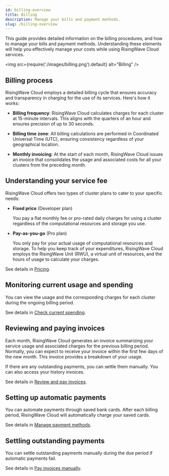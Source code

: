 ```yaml
---
id: billing-overview
title: Billing 
description: Manage your bills and payment methods.
slug: /billing-overview
---
```


This guide provides detailed information on the billing procedures, and how to manage your bills and payment methods. Understanding these elements will help you effectively manage your costs while using RisingWave Cloud services.

<img
   src={require('./images/billing.png').default}
   alt="Billing"
/>

## Billing process

RisingWave Cloud employs a detailed billing cycle that ensures accuracy and transparency in charging for the use of its services. Here's how it works:

- **Billing frequency**: RisingWave Cloud calculates charges for each cluster at 15-minute intervals. This aligns with the quarters of an hour and ensures precision of up to 30 seconds.

- **Billing time zone**: All billing calculations are performed in Coordinated Universal Time (UTC), ensuring consistency regardless of your geographical location.

- **Monthly invoicing**: At the start of each month, RisingWave Cloud issues an invoice that consolidates the usage and associated costs for all your clusters from the preceding month.

## Understanding your service fee

RisingWave Cloud offers two types of cluster plans to cater to your specific needs:

- **Fixed price** (Developer plan)

    You pay a flat monthly fee or pro-rated daily charges for using a cluster regardless of the computational resources and storage you use.

- **Pay-as-you-go** (Pro plan)

    You only pay for your actual usage of computational resources and storage. To help you keep track of your expenditures, RisingWave Cloud employs the RisingWave Unit (RWU), a virtual unit of resources, and the hours of usage to calculate your charges.

See details in [Pricing](/billing-pricing.md).

## Monitoring current usage and spending

You can view the usage and the corresponding charges for each cluster during the ongoing billing period.

See details in [Check current spending](/billing-check-spending-details.md#check-current-spending).

## Reviewing and paying invoices

Each month, RisingWave Cloud generates an invoice summarizing your service usage and associated charges for the previous billing period. Normally, you can expect to receive your invoice within the first few days of the new month. This invoice provides a breakdown of your usage. 

If there are any outstanding payments, you can settle them manually. You can also access your history invoices.

See details in [Review and pay invoices](/billing-review-and-pay-invoices.md).

## Setting up automatic payments

You can automate payments through saved bank cards. After each billing period, RisingWave Cloud will automatically charge your saved cards.

See details in [Manage payment methods](/billing-manage-payment-methods.md).

## Settling outstanding payments

You can settle outstanding payments manually during the due period if automatic payments fail.

See details in [Pay invoices manually](/billing-review-and-pay-invoices.md#pay-invoices-manually).